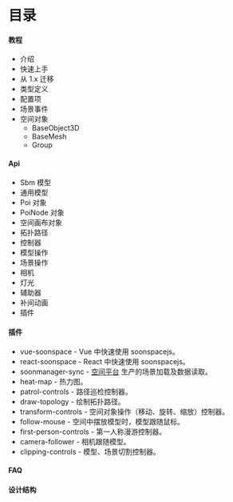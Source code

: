 # 目录



#### 教程
  - 介绍
  - 快速上手
  - 从 1.x 迁移
  - 类型定义
  - 配置项
  - 场景事件
  - 空间对象
    - BaseObject3D
    - BaseMesh
    - Group

#### Api
  - Sbm 模型
  - 通用模型
  - Poi 对象
  - PoiNode 对象
  - 空间画布对象
  - 拓扑路径
  - 控制器
  - 模型操作
  - 场景操作
  - 相机
  - 灯光
  - 辅助器
  - 补间动画
  - 插件

#### 插件
  - vue-soonspace - Vue 中快速使用 soonspacejs。
  - react-soonspace - React 中快速使用 soonspacejs。
  - soonmanager-sync - [空间平台](http://www.xwbuilders.com:9050/#/projectManage/bim) 生产的场景加载及数据读取。
  - heat-map - 热力图。
  - patrol-controls - 路径巡检控制器。
  - draw-topology - 绘制拓扑路径。
  - transform-controls - 空间对象操作（移动、旋转、缩放）控制器。
  - follow-mouse - 空间中摆放模型时，模型跟随鼠标。
  - first-person-controls - 第一人称漫游控制器。
  - camera-follower - 相机跟随模型。
  - clipping-controls - 模型、场景切割控制器。

#### FAQ

#### 设计结构
